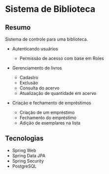 # Sistema de Biblioteca

## Resumo
Sistema de controle para uma biblioteca.

* Autenticando usuários
    - Permissão de acesso com base em Roles

* Gerenciamento de livros
    - Cadastro
    - Exclusão
    - Consulta do acervo
    - Atualização de quantidade em acervo

* Criação e fechamento de empréstimos
    - Criação de um empréstimo
    - Fechamento do empréstimo
    - Adição de exemplares na lista

## Tecnologias
* Spring Web
* Spring Data JPA
* Spring Security
* PostgreSQL




